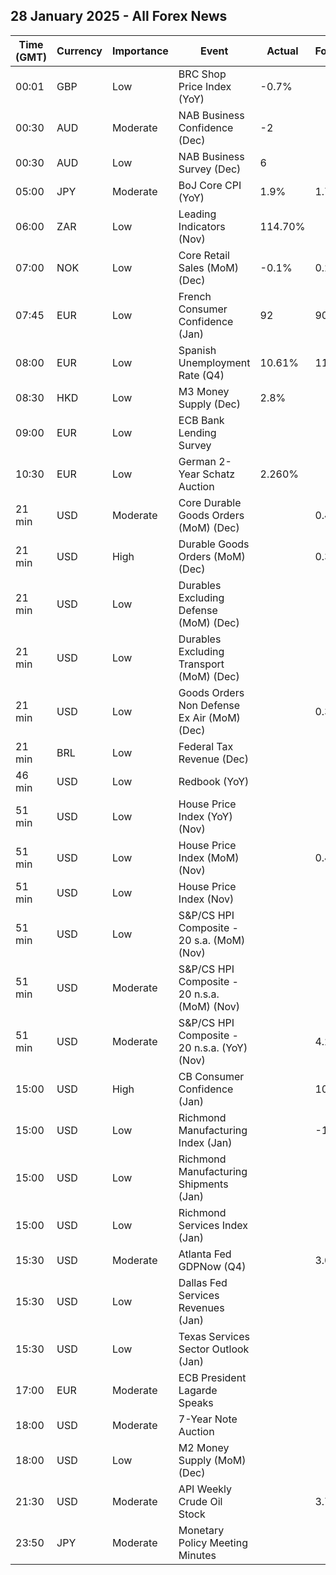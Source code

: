 ## 28 January 2025 - All Forex News

| Time (GMT) | Currency | Importance | Event | Actual | Forecast | Previous |
|------|----------|------------|-------|--------|----------|----------|
| 00:01 | GBP | Low | BRC Shop Price Index (YoY) | -0.7% |  | -1.0% |
| 00:30 | AUD | Moderate | NAB Business Confidence (Dec) | -2 |  | -3 |
| 00:30 | AUD | Low | NAB Business Survey (Dec) | 6 |  | 2 |
| 05:00 | JPY | Moderate | BoJ Core CPI (YoY) | 1.9% | 1.7% | 1.7% |
| 06:00 | ZAR | Low | Leading Indicators (Nov) | 114.70% |  | 114.00% |
| 07:00 | NOK | Low | Core Retail Sales (MoM) (Dec) | -0.1% | 0.2% | 0.4% |
| 07:45 | EUR | Low | French Consumer Confidence (Jan) | 92 | 90 | 89 |
| 08:00 | EUR | Low | Spanish Unemployment Rate (Q4) | 10.61% | 11.10% | 11.21% |
| 08:30 | HKD | Low | M3 Money Supply (Dec) | 2.8% |  | 2.4% |
| 09:00 | EUR | Low | ECB Bank Lending Survey |  |  |  |
| 10:30 | EUR | Low | German 2-Year Schatz Auction | 2.260% |  | 2.180% |
| 21 min | USD | Moderate | Core Durable Goods Orders (MoM) (Dec) |  | 0.4% | -0.1% |
| 21 min | USD | High | Durable Goods Orders (MoM) (Dec) |  | 0.3% | -1.1% |
| 21 min | USD | Low | Durables Excluding Defense (MoM) (Dec) |  |  | -0.4% |
| 21 min | USD | Low | Durables Excluding Transport (MoM) (Dec) |  |  | -0.2% |
| 21 min | USD | Low | Goods Orders Non Defense Ex Air (MoM) (Dec) |  | 0.3% | 0.7% |
| 21 min | BRL | Low | Federal Tax Revenue (Dec) |  |  | 209.22B |
| 46 min | USD | Low | Redbook (YoY) |  |  | 4.5% |
| 51 min | USD | Low | House Price Index (YoY) (Nov) |  |  | 4.5% |
| 51 min | USD | Low | House Price Index (MoM) (Nov) |  | 0.4% | 0.4% |
| 51 min | USD | Low | House Price Index (Nov) |  |  | 432.3 |
| 51 min | USD | Low | S&P/CS HPI Composite - 20 s.a. (MoM) (Nov) |  |  | 0.3% |
| 51 min | USD | Moderate | S&P/CS HPI Composite - 20 n.s.a. (MoM) (Nov) |  |  | -0.2% |
| 51 min | USD | Moderate | S&P/CS HPI Composite - 20 n.s.a. (YoY) (Nov) |  | 4.2% | 4.2% |
| 15:00 | USD | High | CB Consumer Confidence (Jan) |  | 105.7 | 104.7 |
| 15:00 | USD | Low | Richmond Manufacturing Index (Jan) |  | -13 | -10 |
| 15:00 | USD | Low | Richmond Manufacturing Shipments (Jan) |  |  | -11 |
| 15:00 | USD | Low | Richmond Services Index (Jan) |  |  | 23 |
| 15:30 | USD | Moderate | Atlanta Fed GDPNow (Q4) |  | 3.0% | 3.0% |
| 15:30 | USD | Low | Dallas Fed Services Revenues (Jan) |  |  | 13.8 |
| 15:30 | USD | Low | Texas Services Sector Outlook (Jan) |  |  | 9.6 |
| 17:00 | EUR | Moderate | ECB President Lagarde Speaks |  |  |  |
| 18:00 | USD | Moderate | 7-Year Note Auction |  |  | 4.532% |
| 18:00 | USD | Low | M2 Money Supply (MoM) (Dec) |  |  | 21.45T |
| 21:30 | USD | Moderate | API Weekly Crude Oil Stock |  | 3.700M | 1.000M |
| 23:50 | JPY | Moderate | Monetary Policy Meeting Minutes |  |  |  |
